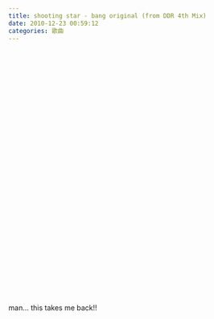 ```yaml
---
title: shooting star - bang original (from DDR 4th Mix)
date: 2010-12-23 00:59:12
categories: 歌曲
---
```


<object height="505" width="640"><param name="movie" value="http://www.youtube.com/v/lS1u9z9vNGQ?fs=1&hl=zh_TW"></param><param name="allowFullScreen" value="true"></param><param name="allowscriptaccess" value="always"></param><embed allowfullscreen="true" allowscriptaccess="always" height="505" src="http://www.youtube.com/v/lS1u9z9vNGQ?fs=1&hl=zh_TW" type="application/x-shockwave-flash" width="640"></embed></object>man... this﻿ takes me back!!